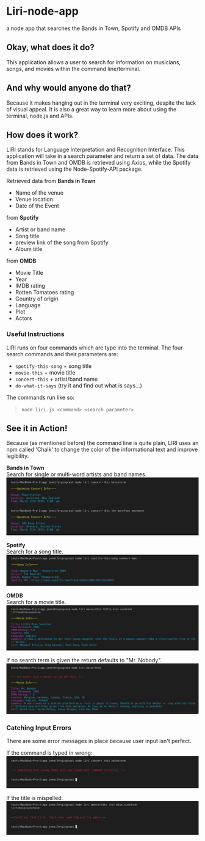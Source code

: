 # Liri-node-app
a node app that searches the Bands in Town, Spotify and OMDB APIs

## **Okay, what does it do?**
This application allows a user to search for information on musicians, songs, and movies within the command line/terminal. 

## **And why would anyone do that?**
Because it makes hanging out in the terminal very exciting, despite the lack of visual appeal. It is also a great way to learn more about using the terminal, node.js and APIs. 

## **How does it work?**
LIRI stands for Language Interpretation and Recognition Interface. This application will take in a search parameter and return a set of data. The data from Bands in Town and OMDB is retrieved using Axios, while the Spotify data is retrieved using the Node-Spotify-API package. 

Retrieved data from **Bands in Town**
* Name of the venue
* Venue location
* Date of the Event

from **Spotify**
* Artist or band name
* Song title
* preview link of the song from Spotify
* Album title 

from **OMDB**
* Movie Title
* Year
* IMDB rating
* Rotten Tomatoes rating
* Country of origin
* Language
* Plot
* Actors

### **Useful Instructions**
LIRI runs on four commands which are type into the terminal. The four search commands and their parameters are:

* `spotify-this-song` + song title
* `movie-this` + movie title
* `concert-this` + artist/band name
* `do-what-it-says` (try it and find out what is says...)

The commands run like so: 
> `node liri.js <command> <search parameter>`

## See it in Action!
Because (as mentioned before) the command line is quite plain, LIRI uses an npm called 'Chalk' to change the color of the informational text and improve legibility. 

**Bands in Town**  
Search for single or multi-word artists and band names.
![Getting Started](screenshots/concert-example.png)

**Spotify**  
Search for a song title.
![Getting Started](screenshots/spotify-example.png)

**OMDB**  
Search for a movie title.
![Getting Started](screenshots/movie-example.png) 

If no search term is given the return defaults to "Mr. Nobody".
![Getting Started](screenshots/mr-nobody.png)

### Catching Input Errors
There are some error messages in place because user input isn't perfect.

If the command is typed in wrong:
![Getting Started](screenshots/command-error.png)

If the title is mispelled:
![Getting Started](screenshots/movie-error.png)










